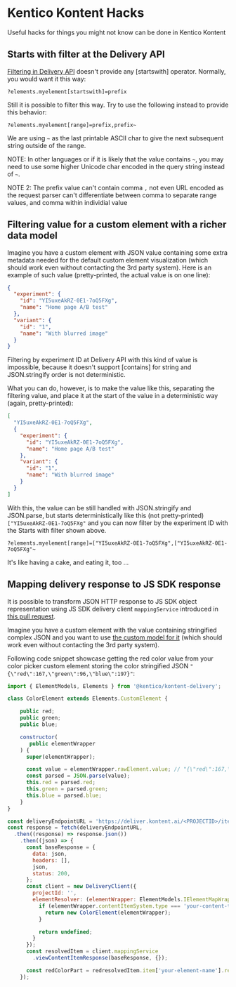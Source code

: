 # Kentico Kontent Hacks

Useful hacks for things you might not know can be done in Kentico Kontent

## Starts with filter at the Delivery API

[Filtering in Delivery API](https://docs.kontent.ai/reference/kentico-kontent-apis-overview#content-filtering) doesn't provide any [startswith] operator. Normally, you would want it this way:

```plain
?elements.myelement[startswith]=prefix
```

Still it is possible to filter this way. Try to use the following instead to provide this behavior:

```plain
?elements.myelement[range]=prefix,prefix~
```

We are using `~` as the last printable ASCII char to give the next subsequent string outside of the range.

NOTE: In other languages or if it is likely that the value contains `~`, you may need to use some higher Unicode char encoded in the query string instead of `~`.

NOTE 2: The prefix value can't contain comma `,` not even URL encoded as the request parser can't differentiate between comma to separate range values, and comma within individial value

## Filtering value for a custom element with a richer data model

Imagine you have a custom element with JSON value containing some extra metadata needed for the default custom element visualization (which should work even without contacting the 3rd party system). Here is an example of such value (pretty-printed, the actual value is on one line):

```json
{
  "experiment": {
    "id": "YI5uxeAkRZ-0E1-7oQ5FXg",
    "name": "Home page A/B test"
  },
  "variant": {
    "id": "1",
    "name": "With blurred image"
  }
}
```

Filtering by experiment ID at Delivery API with this kind of value is impossible, because it doesn't support [contains] for string and  JSON.stringify order is not deterministic.

What you can do, however, is to make the value like this, separating the filtering value, and place it at the start of the value in a deterministic way (again, pretty-printed):

```json
[
  "YI5uxeAkRZ-0E1-7oQ5FXg",
  {
    "experiment": {
      "id": "YI5uxeAkRZ-0E1-7oQ5FXg",
      "name": "Home page A/B test"
    },
    "variant": {
      "id": "1",
      "name": "With blurred image"
    }
  }
]
```

With this, the value can be still handled with JSON.stringify and JSON.parse, but starts deterministically like this (not pretty-printed) `["YI5uxeAkRZ-0E1-7oQ5FXg"` and you can now filter by the experiment ID with the Starts with filter shown above.

```plain
?elements.myelement[range]=["YI5uxeAkRZ-0E1-7oQ5FXg",["YI5uxeAkRZ-0E1-7oQ5FXg"~
```

It's like having a cake, and eating it, too ...

## Mapping delivery response to JS SDK response

It is possible to transform JSON HTTP response to JS SDK object representation using JS SDK delivery client `mappingService` introduced in [this pull request](https://github.com/Kentico/kontent-delivery-sdk-js/pull/218/files).

Imagine you have a custom element with the value containing stringified complex JSON and you want to use [the custom model for it](https://github.com/Kentico/kontent-delivery-sdk-js/blob/master/DOCS.md#using-custom-models-for-custom-elements) (which should work even without contacting the 3rd party system).

Following code snippet showcase getting the red color value from your color picker custom element storing the color stringified JSON `"{\"red\":167,\"green\":96,\"blue\":197}"`:

```js
import { ElementModels, Elements } from '@kentico/kontent-delivery';

class ColorElement extends Elements.CustomElement {

    public red;
    public green;
    public blue;

    constructor(
       public elementWrapper
    ) {
      super(elementWrapper);

      const value = elementWrapper.rawElement.value; // "{\"red\":167,\"green\":96,\"blue\":197}"
      const parsed = JSON.parse(value);
      this.red = parsed.red;
      this.green = parsed.green;
      this.blue = parsed.blue;
    }
}

const deliveryEndpointURL = 'https://deliver.kontent.ai/<PROJECTID>/items/<ITEM_CODENAME>';
const response = fetch(deliveryEndpointURL,
  .then((response) => response.json())
    .then((json) => {
      const baseResponse = {
        data: json,
        headers: [],
        json,
        status: 200,
      };
      const client = new DeliveryClient({
        projectId: '',
        elementResolver: (elementWrapper: ElementModels.IElementMapWrapper) => {
          if (elementWrapper.contentItemSystem.type === 'your-content-type' && elementWrapper.rawElement.name === 'your-element-name') {
            return new ColorElement(elementWrapper);
          }

          return undefined;
        }
      });
      const resolvedItem = client.mappingService
        .viewContentItemResponse(baseResponse, {});

      const redColorPart = redresolvedItem.item['your-element-name'].red;
    });
```

